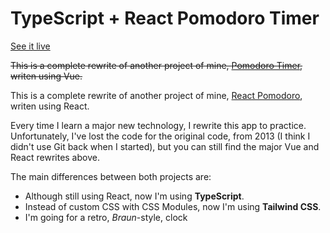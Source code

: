 # TypeScript + React Pomodoro Timer

[See it live](https://estevanmaito.me/pomodoro)

~~This is a complete rewrite of another project of mine, [Pomodoro Timer](https://github.com/estevanmaito/pomodoro-timer), writen using Vue.~~

This is a complete rewrite of another project of mine, [React Pomodoro](https://github.com/estevanmaito/react-pomodoro), writen using React.

Every time I learn a major new technology, I rewrite this app to practice. Unfortunately, I've lost the code for the original code, from 2013 (I think I didn't use Git back when I started), but you can still find the major Vue and React rewrites above.

The main differences between both projects are:

- Although still using React, now I'm using **TypeScript**.
- Instead of custom CSS with CSS Modules, now I'm using **Tailwind CSS**.
- I'm going for a retro, _Braun_-style, clock
